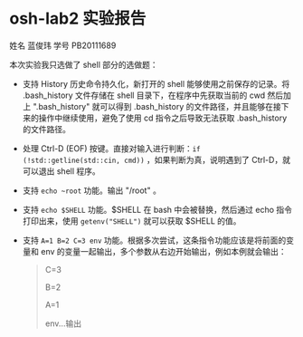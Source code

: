 # osh-lab2 实验报告

姓名 蓝俊玮 学号 PB20111689

本次实验我只选做了 shell 部分的选做题：

- 支持 History 历史命令持久化，新打开的 shell 能够使用之前保存的记录。将 .bash_history 文件存储在 shell 目录下，在程序中先获取当前的 cwd 然后加上 ".bash_history" 就可以得到 .bash_history 的文件路径，并且能够在接下来的操作中继续使用，避免了使用 cd 指令之后导致无法获取 .bash_history 的文件路径。

- 处理 Ctrl-D (EOF) 按键。直接对输入进行判断：`if (!std::getline(std::cin, cmd))` ，如果判断为真，说明遇到了 Ctrl-D，就可以退出 shell 程序。

- 支持 `echo ~root` 功能。输出 "/root" 。

- 支持 `echo $SHELL` 功能。$SHELL 在 bash 中会被替换，然后通过 echo 指令打印出来，使用 `getenv("SHELL")` 就可以获取 $SHELL 的值。

- 支持 `A=1 B=2 C=3 env` 功能。根据多次尝试，这条指令功能应该是将前面的变量和 env 的变量一起输出，多个参数从右边开始输出，例如本例就会输出：

  > C=3
  >
  > B=2
  >
  > A=1
  >
  > env...输出


